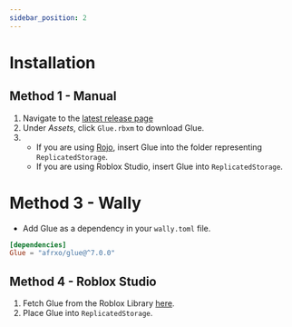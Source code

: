 ```yaml
---
sidebar_position: 2
---
```


# Installation

## Method 1 - Manual

1. Navigate to the [latest release page](https://github.com/afrxo/glue/releases)
2. Under *Assets*, click `Glue.rbxm` to download Glue.
3. -  If you are using [Rojo](https://rojo.space), insert Glue into the folder representing `ReplicatedStorage`.
    - If you are using Roblox Studio, insert Glue into `ReplicatedStorage`.

# Method 3 - Wally
* Add Glue as a dependency in your `wally.toml` file.
```toml
[dependencies]
Glue = "afrxo/glue@^7.0.0"
```

## Method 4 - Roblox Studio
1. Fetch Glue from the Roblox Library [here](https://www.roblox.com/library/9698087811).
2. Place Glue into `ReplicatedStorage`.